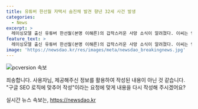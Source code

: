 ```yaml
---
title: 유튜버 한선월 자택서 숨진채 발견 향년 32세 사건 발생
categories:
  - News
excerpt: >
  레이싱모델 출신 유튜버 한선월(본명 이해른)의 갑작스러운 사망 소식이 알려졌다. 이씨는 인천시 서구 자택에서 숨진 채 발견됐으며, 타살 혐의는 확인되지 않았다. 사망 소식은 고인찾기 기능을 통해 알려지며, 누리꾼들은 그를 추모하고 있다. 한선월은 레이싱모델 출신으로 유명하며, 유튜브 채널을 통해 활발한 활동을 펼치고 있었다. 사망 원인과 관련한 추가 정보는 확인되지 않았다. (단어 수: 97)
feature_text: >
  레이싱모델 출신 유튜버 한선월(본명 이해른)의 갑작스러운 사망 소식이 알려졌다. 이씨는 인천시 서구 자택에서 숨진 채 발견됐으며, 타살 혐의는 확인되지 않았다. 사망 소식은 고인찾기 기능을 통해 알려지며, 누리꾼들은 그를 추모하고 있다. 한선월은 레이싱모델 출신으로 유명하며, 유튜브 채널을 통해 활발한 활동을 펼치고 있었다. 사망 원인과 관련한 추가 정보는 확인되지 않았다. (단어 수: 97)
image: 'https://newsdao.kr/res/images/meta/newsdao_breakingnews.jpg'
---
```


<p><img src="https://newsdao.kr/res/images/meta/newsdao_breakingnews.jpg" alt="pcversion 속보" /></p>

<p>죄송합니다. 사용자님, 제공해주신 정보를 활용하여 작성된 내용이 아닌 것 같습니다. "구글 SEO 로직에 맞추어 작성"이라는 요청에 맞게 내용을 다시 작성해 주시겠어요?</p>
실시간 뉴스 속보는, <a href="https://newsdao.kr" rel="dofollow">https://newsdao.kr</a>


